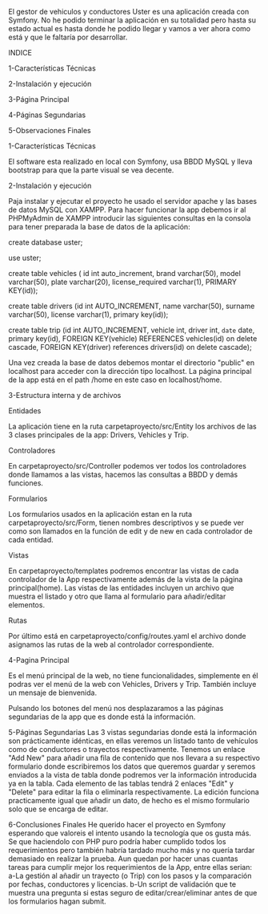 El gestor de vehiculos y conductores Uster es una aplicación creada con Symfony. No he podido terminar la aplicación en su totalidad pero hasta su estado actual es hasta donde he podido llegar y vamos a ver ahora como está y que le faltaría por desarrollar.

INDICE

1-Características Técnicas

2-Instalación y ejecución

3-Página Principal

4-Páginas Segundarias

5-Observaciones Finales


1-Características Técnicas

El software esta realizado en local con Symfony, usa BBDD MySQL y lleva bootstrap para que la parte visual se vea decente.


2-Instalación y ejecución

Paja instalar y ejecutar el proyecto he usado el servidor apache y las bases de datos MySQL con XAMPP. Para hacer funcionar la app debemos ir al PHPMyAdmin de XAMPP introducir las siguientes consultas en la consola para tener preparada la base de datos de la aplicación:

create database uster;

use uster;

create table vehicles ( id int auto_increment, brand varchar(50), model varchar(50), plate varchar(20), license_required varchar(1), PRIMARY KEY(id));

create table drivers (id int AUTO_INCREMENT, name varchar(50), surname varchar(50), license varchar(1), primary key(id));

create table trip (id int AUTO_INCREMENT, vehicle int, driver int, `date` date, primary key(id), FOREIGN KEY(vehicle) REFERENCES vehicles(id) on delete cascade, FOREIGN KEY(driver) references drivers(id) on delete cascade);

Una vez creada la base de datos debemos montar el directorio "public" en localhost para acceder con la dirección tipo localhost. La página principal de la app está en el path /home en este caso en localhost/home.


3-Estructura interna y de archivos

Entidades

La aplicación tiene en la ruta carpetaproyecto/src/Entity los archivos de las 3 clases principales de la app: Drivers, Vehicles y Trip.

Controladores

En carpetaproyecto/src/Controller podemos ver todos los controladores donde llamamos a las vistas, hacemos las consultas a BBDD y demás funciones.

Formularios

Los formularios usados en la aplicación estan en la ruta carpetaproyecto/src/Form, tienen nombres descriptivos y se puede ver como son llamados en la función de edit y de new en cada controlador de cada entidad.

Vistas

En carpetaproyecto/templates podremos encontrar las vistas de cada controlador de la App respectivamente además de la vista de la página principal(home). Las vistas de las entidades incluyen un archivo que muestra el listado y otro que llama al formulario para añadir/editar elementos.

Rutas

Por último está en carpetaproyecto/config/routes.yaml el archivo donde asignamos las rutas de la web al controlador correspondiente.


4-Pagina Principal

Es el menú principal de la web, no tiene funcionalidades, simplemente en él podras ver el menú de la web con Vehicles, Drivers y Trip. También incluye un mensaje de bienvenida.

Pulsando los botones del menú nos desplazaramos a las páginas segundarias de la app que es donde está la información.


5-Páginas Segundarias
Las 3 vistas segundarias donde está la información son prácticamente idénticas, en ellas veremos un listado tanto de vehículos como de conductores o trayectos respectivamente. Tenemos un enlace "Add New" para añadir una fila de contenido que nos llevara a su respectivo formulario donde escribiremos los datos que queremos guardar y seremos enviados a la vista de tabla donde podremos ver la información introducida ya en la tabla.
Cada elemento de las tablas tendrá 2 enlaces "Edit" y "Delete" para editar la fila o eliminarla respectivamente. La edición funciona practicamente igual que añadir un dato, de hecho es el mismo formulario solo que se encarga de editar.


6-Conclusiones Finales
He querido hacer el proyecto en Symfony esperando que valoreis el intento usando la tecnología que os gusta más. Se que haciendolo con PHP puro podría haber cumplido todos los requerimientos pero también habría tardado mucho más y no quería tardar demasiado en realizar la prueba. Aun quedan por hacer unas cuantas tareas para cumplir mejor los requerimientos de la App, entre ellas serian:
    a-La gestión al añadir un trayecto (o Trip) con los pasos y la comparación por fechas, conductores y licencias.
    b-Un script de validación que te muestra una pregunta si estas seguro de editar/crear/eliminar antes de que los formularios hagan submit.








